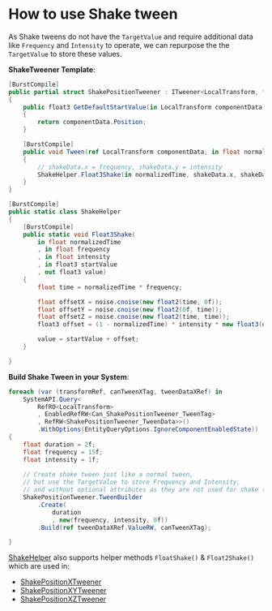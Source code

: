 # How to use Shake tween

As Shake tweens do not have the `TargetValue` and require additional data like `Frequency` and `Intensity` to operate, we can repurpose the the `TargetValue` to store these values.

**ShakeTweener Template**:
```cs
[BurstCompile]
public partial struct ShakePositionTweener : ITweener<LocalTransform, float3>
{
    public float3 GetDefaultStartValue(in LocalTransform componentData)
    {
        return componentData.Position;
    }

    [BurstCompile]
    public void Tween(ref LocalTransform componentData, in float normalizedTime, EasingType easingType, in float3 startValue, in float3 shakeData)
    {
        // shakeData.x = frequency, shakeData.y = intensity
        ShakeHelper.Float3Shake(in normalizedTime, shakeData.x, shakeData.y, in startValue, out componentData.Position);
    }
}
```

```cs
[BurstCompile]
public static class ShakeHelper
{
    [BurstCompile]
    public static void Float3Shake(
        in float normalizedTime
        , in float frequency
        , in float intensity
        , in float3 startValue
        , out float3 value)
    {
        float time = normalizedTime * frequency;

        float offsetX = noise.cnoise(new float2(time, 0f));
        float offsetY = noise.cnoise(new float2(0f, time));
        float offsetZ = noise.cnoise(new float2(time, time));
        float3 offset = (1 - normalizedTime) * intensity * new float3(offsetX, offsetY, offsetZ);

        value = startValue + offset;
    }

}
```

**Build Shake Tween in your System**:
```cs
foreach (var (transformRef, canTweenXTag, tweenDataXRef) in
    SystemAPI.Query<
        RefRO<LocalTransform>
        , EnabledRefRW<Can_ShakePositionTweener_TweenTag>
        , RefRW<ShakePositionTweener_TweenData>>()
        .WithOptions(EntityQueryOptions.IgnoreComponentEnabledState))
{
    float duration = 2f;
    float frequency = 15f;
    float intensity = 1f;
    
    // Create shake tween just like a normal tween,
    // but use the TargetValue to store Frequency and Intensity,
    // and without optional attributes as they are not used for shake tween
    ShakePositionTweener.TweenBuilder
        .Create(
            duration
            , new(frequency, intensity, 0f))
        .Build(ref tweenDataXRef.ValueRW, canTweenXTag);

}
```

[ShakeHelper](Assets/Scripts/com.darksun.tweenlib/Utilities/Helpers/ShakeHelper.cs) also supports helper methods `FloatShake()` & `Float2Shake()` which are used in:
- [ShakePositionXTweener](Assets/Scripts/com.darksun.tweenlib/StandardTweeners/ShakePositionTweeners/ShakePositionXTweener.cs)
- [ShakePositionXYTweener](Assets/Scripts/com.darksun.tweenlib/StandardTweeners/ShakePositionTweeners/ShakePositionXYTweener.cs)
- [ShakePositionXZTweener](Assets/Scripts/com.darksun.tweenlib/StandardTweeners/ShakePositionTweeners/ShakePositionXZTweener.cs)